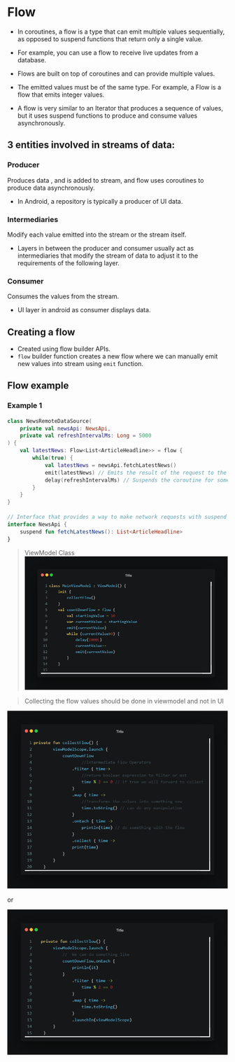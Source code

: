 # Flow

- In coroutines, a flow is a type that can emit multiple values sequentially, as opposed to suspend functions that return only a single value.

- For example, you can use a flow to receive live updates from a database.

- Flows are built on top of coroutines and can provide multiple values. 

- The emitted values must be of the same type. For example, a Flow<Int> is a flow that emits integer values.

- A flow is very similar to an Iterator that produces a sequence of values, but it uses suspend functions to produce and consume values asynchronously. 

## 3 entities involved in streams of data:

### Producer

Produces data , and is added to stream, and flow uses coroutines to produce data asynchronously.

- In Android, a repository is typically a producer of UI data.

### Intermediaries

Modify each value emitted into the stream or the stream itself.

- Layers in between the producer and consumer usually act as intermediaries that modify the stream of data to adjust it to the requirements of the following layer.

### Consumer

Consumes the values from the stream.

- UI layer in android as consumer displays data.

## Creating a flow

- Created using flow builder APIs. 
- ```flow``` builder function creates a new flow where we can manually emit new values into stream using ```emit``` function.

## Flow example

### Example 1

```kotlin
class NewsRemoteDataSource(
    private val newsApi: NewsApi,
    private val refreshIntervalMs: Long = 5000
) {
    val latestNews: Flow<List<ArticleHeadline>> = flow {
        while(true) {
            val latestNews = newsApi.fetchLatestNews()
            emit(latestNews) // Emits the result of the request to the flow
            delay(refreshIntervalMs) // Suspends the coroutine for some time
        }
    }
}

// Interface that provides a way to make network requests with suspend functions
interface NewsApi {
    suspend fun fetchLatestNews(): List<ArticleHeadline>
}
```

> ViewModel Class
![image](./flowviewmodel.jpeg)

> Collecting the flow values should be done in viewmodel and not in UI

![image](./flow-intermediate.jpeg)

or

![image](./flow-intermediate-alternate-method.jpeg)

